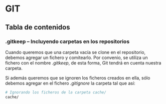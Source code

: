 # GIT

## Tabla de contenidos

### .gitkeep – Incluyendo carpetas en los repositorios

Cuando queremos que una carpeta vacía se clone en el repositorio, debemos agregar un fichero y comitearlo. Por convenio, se utiliza un fichero con el nombre _.gitkeep_, de esta forma, Git tendrá en cuenta nuestra carpeta.

Si además queremos que se ignoren los ficheros creados en ella, sólo debemos agregar en el fichero _.gitignore_ la carpeta tal que así:

```bash
# Ignorando los ficheros de la carpeta cache/
cache/
```
